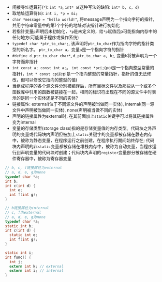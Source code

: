 - 间接寻址运算符(`*`): `int *a`, `int* a`(这种写法的缺陷: `int* b, c, d`)
- 取地址运算符(`&`): `int i, *p = &i;`
- `char *message = "hello world!"`, 将message声明为一个指向字符的指针，并用字符串常量中的第1个字符的地址对该指针进行初始化
- 若指针变量`p`声明后未初始化，`*p`是未定义的，给`*p`赋值后p可能指向内存中的任何地方(可能属于程序或操作系统)
- `typedef char *ptr_to_char;`, 该声明将`ptr_to_char`作为指向字符的指针类型的新名字。 `ptr_to_char a`，变量`a`是一个指向字符的指针
- `#define d_ptr_to_char char*`, `d_ptr_to_char a, b;`, 变量`b`将被声明为一个字符而非指针
- `int const a; const int a;`。 `int const *pci;`(pci是一个指向整型常量的指针)，`int * const cpi`(cpi是一个指向整型的常量指针，指针的值无法修改，但可以修改它指向的整型的值)
- 当组成程序的各个源文件分别被编译后，所有目标文件以及那些从一个或多个函数库中引用的函数被链接在一起，相同的标识符出现在不同的源文件中时表示的是同一个实体还是不同的实体?
- 链接属性: external(位于不同源文件的声明被当做同一实体), internal(同一源文件中声明被当做同一实体), none(声明被当做不同的实体)
- 声明的链接属性为external时, 在其前面加上`static`关键字可以将其链接属性变为internal
- 变量的存储类型(storage class)指的是存储变量值的内存类型。代码块之外声明的变量或代码块内声明但被加上`static`关键字的变量都被存储在静态内存中，被称为静态变量，在程序运行之前创建，在程序执行期间始终存在; 代码块内声明的非`static`变量都被存储在堆栈内存中，被称为自动变量，当程序运行到声明变量的代码块时创建；代码块内声明的`register`变量部分被存储在硬件寄存器中，被称为寄存器变量

```c
// b, c, f链接属性为external
// a, d, e, g为none
typedef char *a;
int b;
int c(int d) {
  int e;
  int f(int g);
}

// b链接属性为internal
// c, f为external
// a, d, e, g为none
typedef char *a;
static int b;
int c(int d) {
  static int e;
  int f(int g);
}
```

```c
static int i;
int func() {
  int j;
  extern int k; // external
  extern int i; // internal
}
```
